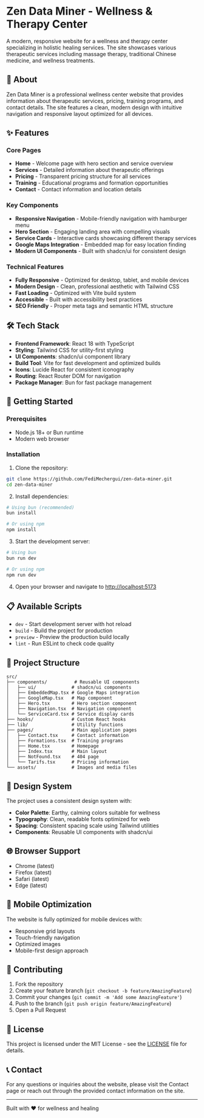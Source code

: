 # Zen Data Miner - Wellness & Therapy Center

A modern, responsive website for a wellness and therapy center specializing in holistic healing services. The site showcases various therapeutic services including massage therapy, traditional Chinese medicine, and wellness treatments.

## 🌿 About

Zen Data Miner is a professional wellness center website that provides information about therapeutic services, pricing, training programs, and contact details. The site features a clean, modern design with intuitive navigation and responsive layout optimized for all devices.

## ✨ Features

### Core Pages
- **Home** - Welcome page with hero section and service overview
- **Services** - Detailed information about therapeutic offerings
- **Pricing** - Transparent pricing structure for all services
- **Training** - Educational programs and formation opportunities
- **Contact** - Contact information and location details

### Key Components
- **Responsive Navigation** - Mobile-friendly navigation with hamburger menu
- **Hero Section** - Engaging landing area with compelling visuals
- **Service Cards** - Interactive cards showcasing different therapy services
- **Google Maps Integration** - Embedded map for easy location finding
- **Modern UI Components** - Built with shadcn/ui for consistent design

### Technical Features
- **Fully Responsive** - Optimized for desktop, tablet, and mobile devices
- **Modern Design** - Clean, professional aesthetic with Tailwind CSS
- **Fast Loading** - Optimized with Vite build system
- **Accessible** - Built with accessibility best practices
- **SEO Friendly** - Proper meta tags and semantic HTML structure

## 🛠️ Tech Stack

- **Frontend Framework**: React 18 with TypeScript
- **Styling**: Tailwind CSS for utility-first styling
- **UI Components**: shadcn/ui component library
- **Build Tool**: Vite for fast development and optimized builds
- **Icons**: Lucide React for consistent iconography
- **Routing**: React Router DOM for navigation
- **Package Manager**: Bun for fast package management

## 🚀 Getting Started

### Prerequisites
- Node.js 18+ or Bun runtime
- Modern web browser

### Installation

1. Clone the repository:
```bash
git clone https://github.com/FediMechergui/zen-data-miner.git
cd zen-data-miner
```

2. Install dependencies:
```bash
# Using bun (recommended)
bun install

# Or using npm
npm install
```

3. Start the development server:
```bash
# Using bun
bun run dev

# Or using npm
npm run dev
```

4. Open your browser and navigate to [http://localhost:5173](http://localhost:5173)

## 📋 Available Scripts

- `dev` - Start development server with hot reload
- `build` - Build the project for production
- `preview` - Preview the production build locally
- `lint` - Run ESLint to check code quality

## 📁 Project Structure

```
src/
├── components/          # Reusable UI components
│   ├── ui/             # shadcn/ui components
│   ├── EmbeddedMap.tsx # Google Maps integration
│   ├── GoogleMap.tsx   # Map component
│   ├── Hero.tsx        # Hero section component
│   ├── Navigation.tsx  # Navigation component
│   └── ServiceCard.tsx # Service display cards
├── hooks/              # Custom React hooks
├── lib/                # Utility functions
├── pages/              # Main application pages
│   ├── Contact.tsx     # Contact information
│   ├── Formations.tsx  # Training programs
│   ├── Home.tsx        # Homepage
│   ├── Index.tsx       # Main layout
│   ├── NotFound.tsx    # 404 page
│   └── Tarifs.tsx      # Pricing information
└── assets/             # Images and media files
```

## 🎨 Design System

The project uses a consistent design system with:
- **Color Palette**: Earthy, calming colors suitable for wellness
- **Typography**: Clean, readable fonts optimized for web
- **Spacing**: Consistent spacing scale using Tailwind utilities
- **Components**: Reusable UI components with shadcn/ui

## 🌐 Browser Support

- Chrome (latest)
- Firefox (latest)
- Safari (latest)
- Edge (latest)

## 📱 Mobile Optimization

The website is fully optimized for mobile devices with:
- Responsive grid layouts
- Touch-friendly navigation
- Optimized images
- Mobile-first design approach

## 🤝 Contributing

1. Fork the repository
2. Create your feature branch (`git checkout -b feature/AmazingFeature`)
3. Commit your changes (`git commit -m 'Add some AmazingFeature'`)
4. Push to the branch (`git push origin feature/AmazingFeature`)
5. Open a Pull Request

## 📄 License

This project is licensed under the MIT License - see the [LICENSE](LICENSE) file for details.

## 📞 Contact

For any questions or inquiries about the website, please visit the Contact page or reach out through the provided contact information on the site.

---

Built with ❤️ for wellness and healing
